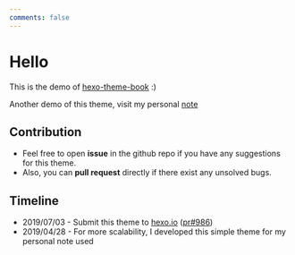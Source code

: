 ```yaml
---
comments: false
---
```


# Hello

This is the demo of [hexo-theme-book](https://github.com/kaiiiz/hexo-theme-book) :)

Another demo of this theme, visit my personal [note](https://kaiiiz.github.io/note/)

## Contribution

* Feel free to open **issue** in the github repo if you have any suggestions for this theme.
* Also, you can **pull request** directly if there exist any unsolved bugs.

## Timeline

* 2019/07/03 - Submit this theme to [hexo.io](https://hexo.io/themes/) ([pr#986](https://github.com/hexojs/site/pull/986))
* 2019/04/28 - For more scalability, I developed this simple theme for my personal note used